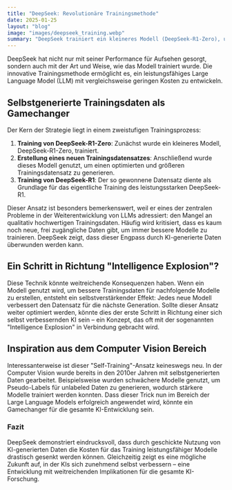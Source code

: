 ```yaml
---
title: "DeepSeek: Revolutionäre Trainingsmethode"
date: 2025-01-25
layout: "blog"
image: "images/deepseek_training.webp"
summary: "DeepSeek trainiert ein kleineres Modell (DeepSeek-R1-Zero), um optimierte Daten für das leistungsstärkere DeepSeek-R1 zu generieren, wodurch kostengünstige und effiziente LLMs entstehen."
---
```


DeepSeek hat nicht nur mit seiner Performance für Aufsehen gesorgt, sondern auch mit der Art und Weise, wie das Modell trainiert wurde. Die innovative Trainingsmethode ermöglicht es, ein leistungsfähiges Large Language Model (LLM) mit vergleichsweise geringen Kosten zu entwickeln.

## Selbstgenerierte Trainingsdaten als Gamechanger

Der Kern der Strategie liegt in einem zweistufigen Trainingsprozess:

1. **Training von DeepSeek-R1-Zero**: Zunächst wurde ein kleineres Modell, DeepSeek-R1-Zero, trainiert.
2. **Erstellung eines neuen Trainingsdatensatzes**: Anschließend wurde dieses Modell genutzt, um einen optimierten und größeren Trainingsdatensatz zu generieren.
3. **Training von DeepSeek-R1**: Der so gewonnene Datensatz diente als Grundlage für das eigentliche Training des leistungsstarken DeepSeek-R1.

Dieser Ansatz ist besonders bemerkenswert, weil er eines der zentralen Probleme in der Weiterentwicklung von LLMs adressiert: den Mangel an qualitativ hochwertigen Trainingsdaten. Häufig wird kritisiert, dass es kaum noch neue, frei zugängliche Daten gibt, um immer bessere Modelle zu trainieren. DeepSeek zeigt, dass dieser Engpass durch KI-generierte Daten überwunden werden kann.

## Ein Schritt in Richtung "Intelligence Explosion"?

Diese Technik könnte weitreichende Konsequenzen haben. Wenn ein Modell genutzt wird, um bessere Trainingsdaten für nachfolgende Modelle zu erstellen, entsteht ein selbstverstärkender Effekt: Jedes neue Modell verbessert den Datensatz für die nächste Generation. Sollte dieser Ansatz weiter optimiert werden, könnte dies der erste Schritt in Richtung einer sich selbst verbessernden KI sein – ein Konzept, das oft mit der sogenannten "Intelligence Explosion" in Verbindung gebracht wird.

## Inspiration aus dem Computer Vision Bereich

Interessanterweise ist dieser "Self-Training"-Ansatz keineswegs neu. In der Computer Vision wurde bereits in den 2010er Jahren mit selbstgenerierten Daten gearbeitet. Beispielsweise wurden schwächere Modelle genutzt, um Pseudo-Labels für unlabeled Daten zu generieren, wodurch stärkere Modelle trainiert werden konnten. Dass dieser Trick nun im Bereich der Large Language Models erfolgreich angewendet wird, könnte ein Gamechanger für die gesamte KI-Entwicklung sein.

### Fazit

DeepSeek demonstriert eindrucksvoll, dass durch geschickte Nutzung von KI-generierten Daten die Kosten für das Training leistungsfähiger Modelle drastisch gesenkt werden können. Gleichzeitig zeigt es eine mögliche Zukunft auf, in der KIs sich zunehmend selbst verbessern – eine Entwicklung mit weitreichenden Implikationen für die gesamte KI-Forschung.




